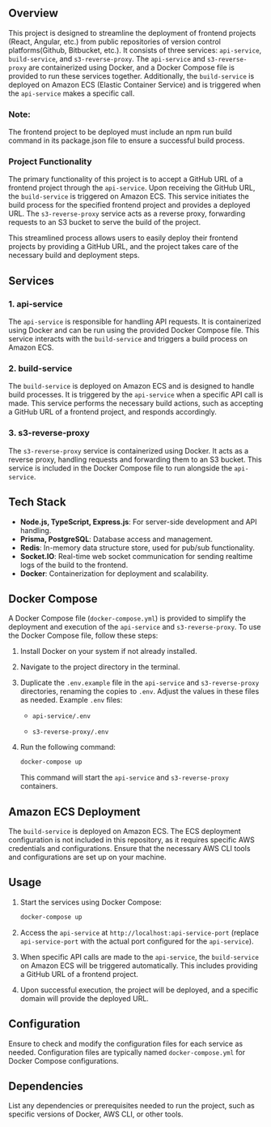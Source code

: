 ## Overview

This project is designed to streamline the deployment of frontend projects (React, Angular, etc.) from public repositories of version control platforms(Github, Bitbucket, etc.). It consists of three services: `api-service`, `build-service`, and `s3-reverse-proxy`. The `api-service` and `s3-reverse-proxy` are containerized using Docker, and a Docker Compose file is provided to run these services together. Additionally, the `build-service` is deployed on Amazon ECS (Elastic Container Service) and is triggered when the `api-service` makes a specific call.

### Note:

The frontend project to be deployed must include an npm run build command in its package.json file to ensure a successful build process.

### Project Functionality

The primary functionality of this project is to accept a GitHub URL of a frontend project through the `api-service`. Upon receiving the GitHub URL, the `build-service` is triggered on Amazon ECS. This service initiates the build process for the specified frontend project and provides a deployed URL. The `s3-reverse-proxy` service acts as a reverse proxy, forwarding requests to an S3 bucket to serve the build of the project.

This streamlined process allows users to easily deploy their frontend projects by providing a GitHub URL, and the project takes care of the necessary build and deployment steps.

## Services

### 1. api-service

The `api-service` is responsible for handling API requests. It is containerized using Docker and can be run using the provided Docker Compose file. This service interacts with the `build-service` and triggers a build process on Amazon ECS.

### 2. build-service

The `build-service` is deployed on Amazon ECS and is designed to handle build processes. It is triggered by the `api-service` when a specific API call is made. This service performs the necessary build actions, such as accepting a GitHub URL of a frontend project, and responds accordingly.

### 3. s3-reverse-proxy

The `s3-reverse-proxy` service is containerized using Docker. It acts as a reverse proxy, handling requests and forwarding them to an S3 bucket. This service is included in the Docker Compose file to run alongside the `api-service`.

## Tech Stack

- **Node.js, TypeScript, Express.js**: For server-side development and API handling.
- **Prisma, PostgreSQL**: Database access and management.
- **Redis**: In-memory data structure store, used for pub/sub functionality.
- **Socket.IO**: Real-time web socket communication for sending realtime logs of the build to the frontend.
- **Docker**: Containerization for deployment and scalability.

## Docker Compose

A Docker Compose file (`docker-compose.yml`) is provided to simplify the deployment and execution of the `api-service` and `s3-reverse-proxy`. To use the Docker Compose file, follow these steps:

1. Install Docker on your system if not already installed.
2. Navigate to the project directory in the terminal.

3. Duplicate the `.env.example` file in the `api-service` and `s3-reverse-proxy` directories, renaming the copies to `.env`. Adjust the values in these files as needed. Example `.env` files:

   - `api-service/.env`

   - `s3-reverse-proxy/.env`

4. Run the following command:

   ```bash
   docker-compose up
   ```

   This command will start the `api-service` and `s3-reverse-proxy` containers.

## Amazon ECS Deployment

The `build-service` is deployed on Amazon ECS. The ECS deployment configuration is not included in this repository, as it requires specific AWS credentials and configurations. Ensure that the necessary AWS CLI tools and configurations are set up on your machine.

## Usage

1. Start the services using Docker Compose:

   ```bash
   docker-compose up
   ```

2. Access the `api-service` at `http://localhost:api-service-port` (replace `api-service-port` with the actual port configured for the `api-service`).

3. When specific API calls are made to the `api-service`, the `build-service` on Amazon ECS will be triggered automatically. This includes providing a GitHub URL of a frontend project.

4. Upon successful execution, the project will be deployed, and a specific domain will provide the deployed URL.

## Configuration

Ensure to check and modify the configuration files for each service as needed. Configuration files are typically named `docker-compose.yml` for Docker Compose configurations.

## Dependencies

List any dependencies or prerequisites needed to run the project, such as specific versions of Docker, AWS CLI, or other tools.
